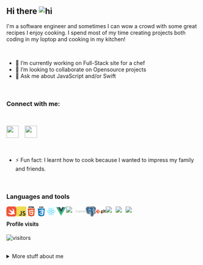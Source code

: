 ## Hi there <img src="https://user-images.githubusercontent.com/1303154/88677602-1635ba80-d120-11ea-84d8-d263ba5fc3c0.gif" width="28px" alt="hi">

I'm a software engineer and sometimes I can wow a crowd with some great recipes I enjoy cooking. I spend most of my time creating projects both coding in my loptop and cooking in my kitchen!

<br>

- 🔭 I’m currently working on  Full-Stack site for a chef
- 👯 I’m looking to collaborate on Opensource projects 
- 💬 Ask me about JavaScript and/or Swift 

<br>

### Connect with me:
<br>


[<img height="32" width="32" src="https://cdn.jsdelivr.net/npm/simple-icons@v3/icons/twitter.svg" />](https://twitter.com/minierparedes) &nbsp;&nbsp; [<img height="32" width="32" src="https://cdn.jsdelivr.net/npm/simple-icons@v3/icons/linkedin.svg" />](https://www.linkedin.com/in/minierparedes/)

<br>

- ⚡ Fun fact: I learnt how to cook because I wanted to impress my family and friends.

<br>

### Languages and tools
<img align="left" width="26px" src="https://raw.githubusercontent.com/github/explore/80688e429a7d4ef2fca1e82350fe8e3517d3494d/topics/swift/swift.png"/>
<img align="left" width="26px" src="https://raw.githubusercontent.com/github/explore/80688e429a7d4ef2fca1e82350fe8e3517d3494d/topics/javascript/javascript.png"/>
<img align="left" width="26px" src="https://raw.githubusercontent.com/github/explore/80688e429a7d4ef2fca1e82350fe8e3517d3494d/topics/html/html.png"/>
<img align="left" width="26px" src="https://raw.githubusercontent.com/github/explore/80688e429a7d4ef2fca1e82350fe8e3517d3494d/topics/css/css.png"/>
<img align="left" width="26px" src="https://raw.githubusercontent.com/github/explore/80688e429a7d4ef2fca1e82350fe8e3517d3494d/topics/react/react.png"/>
<img align="left" width="26px" src="https://raw.githubusercontent.com/github/explore/80688e429a7d4ef2fca1e82350fe8e3517d3494d/topics/vue/vue.png"/>
<img align="left" width="26px" src="https://camo.githubusercontent.com/720ed473d178f9380291709d2223860ade4f3c7bc368e3fea1ad057b8dc9c6f5/68747470733a2f2f6e6f64656a732e6f72672f7374617469632f696d616765732f6c6f676f2d6c696768742e737667"/>
<img align="left" width="26px" src="https://raw.githubusercontent.com/github/explore/80688e429a7d4ef2fca1e82350fe8e3517d3494d/topics/express/express.png"/>
<img align="left" width="26px" src="https://raw.githubusercontent.com/github/explore/80688e429a7d4ef2fca1e82350fe8e3517d3494d/topics/postgresql/postgresql.png"/>
<img align="left" width="26px" src="https://raw.githubusercontent.com/github/explore/80688e429a7d4ef2fca1e82350fe8e3517d3494d/topics/git/git.png"/>
<img align="left" width="26px" src="https://avatars1.githubusercontent.com/u/9919?s=200&v=4"/>
<img align="left" width="26px" src="https://media.githubusercontent.com/media/microsoft/vscode-docs/master/images/logo-stable.png"/>
<img align="left" width="28px" src="https://codewithchris-wpengine.netdna-ssl.com/wp-content/uploads/2019/09/icons8-xcode-512.png"/>

<br>


#### Profile visits


![visitors](https://visitor-badge.glitch.me/badge?page_id=minierparedes.minierparedes)

<br>
<details>
<summary>
  More stuff about me
</summary>

### Coding stats

<!--START_SECTION:waka-->
```text
Markdown     8 hrs 5 mins    ████████████████░░░░░░░░░   63.88 % 
JavaScript   4 hrs 10 mins   ████████▒░░░░░░░░░░░░░░░░   33.03 % 
YAML         10 mins         ▒░░░░░░░░░░░░░░░░░░░░░░░░   01.45 % 
JSX          10 mins         ▒░░░░░░░░░░░░░░░░░░░░░░░░   01.32 % 
JSON         2 mins          ░░░░░░░░░░░░░░░░░░░░░░░░░   00.29 % 
```
<!--END_SECTION:waka-->


</details>
